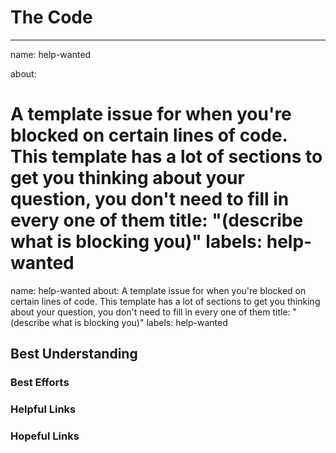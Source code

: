# The Code

---

name: help-wanted

about:

A template issue for when you're blocked on certain lines of code. This template
has a lot of sections to get you thinking about your question, you don't need to
fill in every one of them title: "(describe what is blocking you)" labels:
help-wanted
=======
name: help-wanted about: A template issue for when you're blocked on certain
lines of code. This template has a lot of sections to get you thinking about
your question, you don't need to fill in every one of them title: "(describe
what is blocking you)" labels: help-wanted

<!--
  Make your issue easy to find:

  - milestone: the current module
  - labels: anything that will make this easier to filter
  - assign: anyone you would like help from
-->

<!--
  The code you have a question about (it doesn't need to be your code!). This can
  be shared a few ways:

  - a snippet in the MD of your issue or
  - a
    [permalink](https://help.github.com/en/github/managing-your-work-on-github/creating-a-permanent-link-to-a-code-snippet)
    or
  - a [gist](https://help.github.com/en/github/writing-on-github/creating-gists)
-->

## Best Understanding

<!--
  Explain the situation:

  - What _does_ the code do
  - What do you _want_ it to do
  - How do you think it works?
  - What don't you understand about how it works?
-->

### Best Efforts

<!--
  If this is your code and it has a bug, explain what you've tried so far:

  - Include code
  - Mention everything you tried, even if it seems silly to you
  - What happened with each effort?
  - What brought you closer?
  - What brought you farther?
-->

### Helpful Links

<!--
  Videos, articles, snippets, ... anything that helped you understand or make
  progress on the problem.
-->

### Hopeful Links

<!--
  Links that look like they should be helpful but you just can't put all the
  pieces together.
-->
